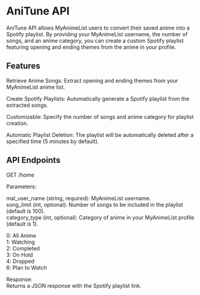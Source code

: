# AniTune API

AniTune API allows MyAnimeList users to convert their saved anime into a Spotify playlist. By providing your MyAnimeList
username, the number of songs, and an anime category, you can create a custom Spotify playlist featuring opening and
ending themes from the anime in your profile.

## Features

Retrieve Anime Songs: Extract opening and ending themes from your MyAnimeList anime list.

Create Spotify Playlists: Automatically generate a Spotify playlist from the extracted songs.

Customizable: Specify the number of songs and anime category for playlist creation.

Automatic Playlist Deletion: The playlist will be automatically deleted after a specified time (5 minutes by default).

## API Endpoints

GET /home

Parameters:

mal_user_name (string, required): MyAnimeList username. <br/>
song_limit (int, optional): Number of songs to be included in the playlist (default is 100). <br/>
category_type (int, optional): Category of anime in your MyAnimeList profile (default is 1). <br/>

0: All Anime <br/>
1: Watching <br/>
2: Completed <br/>
3: On Hold <br/>
4: Dropped <br/>
6: Plan to Watch <br/>

Response: <br/>
Returns a JSON response with the Spotify playlist link.